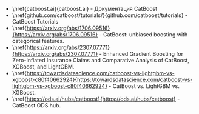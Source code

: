 
- \href{catboost.ai}{catboost.ai} - Документация CatBoost
- \href{github.com/catboost/tutorials/}{github.com/catboost/tutorials} - CatBoost Tutorials
- \href{https://arxiv.org/abs/1706.09516}{https://arxiv.org/abs/1706.09516} - CatBoost: unbiased boosting with categorical features. 
- \href{https://arxiv.org/abs/2307.07771}{https://arxiv.org/abs/2307.07771} - Enhanced Gradient Boosting for Zero-Inflated Insurance Claims and Comparative Analysis of CatBoost, XGBoost, and LightGBM.
- \href{https://towardsdatascience.com/catboost-vs-lightgbm-vs-xgboost-c80f40662924}{https://towardsdatascience.com/catboost-vs-lightgbm-vs-xgboost-c80f40662924} - CatBoost vs. LightGBM vs. XGBoost.
- \href{https://ods.ai/hubs/catboost}{https://ods.ai/hubs/catboost} - CatBoost ODS hub.
